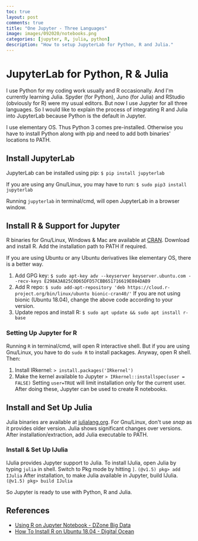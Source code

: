 ```yaml
---
toc: true
layout: post
comments: true
title: "One Jupyter - Three Languages" 
image: images/092020/notebooks.png
categories: [jupyter, R, julia, python]
description: "How to setup JupyterLab for Python, R and Julia."
---
```


# JupyterLab for Python, R & Julia
I use Python for my coding work usually and R occasionally. And I'm currently learning Julia. Spyder (for Python), Juno (for Julia) and RStudio (obviously for R) were my usual editors. But now I use Jupyter for all three languages. So I would like to explain the process of integrating R and Julia into JupyterLab because Python is the default in Jupyter.

I use elementary OS. Thus Python 3 comes pre-installed. Otherwise you have to install Python along with pip and need to add both binaries' locations to PATH.

## Install JupyterLab
JupyterLab can be installed using pip:
`$ pip install jupyterlab`

If you are using any Gnu/Linux, you may have to run:
`$ sudo pip3 install jupyterlab`

Running `jupyterlab` in terminal/cmd, will open JupyterLab in a browser window.


## Install R & Support for Jupyter
R binaries for Gnu/Linux, Windows & Mac are available at [CRAN](https://cloud.r-project.org/index.html). Download and install R. Add the installation path to PATH if required.

If you are using Ubuntu or any Ubuntu derivatives like elementary OS, there is a better way.
1. Add GPG key: 
`$ sudo apt-key adv --keyserver keyserver.ubuntu.com --recv-keys E298A3A825C0D65DFD57CBB651716619E084DAB9`
2. Add R repo:
`$ sudo add-apt-repository 'deb https://cloud.r-project.org/bin/linux/ubuntu bionic-cran40/'`
If you are not using bionic (Ubuntu 18.04), change the above code according to your version.
3. Update repos and install R:
`$ sudo apt update && sudo apt install r-base`

### Setting Up Jupyter for R
Running `R` in terminal/cmd, will open R interactive shell. But if you are using Gnu/Linux, you have to do `sudo R` to install packages. Anyway, open R shell. Then:
1. Install IRkernel:
`> install.packages('IRkernel')`
2. Make the kernel available to Jupyter
`> IRkernel::installspec(user = FALSE)`
Setting `user=TRUE` will limit installation only for the current user.
After doing these, Jupyter can be used to create R notebooks.

## Install and Set Up Julia
Julia binaries are available at [julialang.org](https://julialang.org/downloads/). For Gnu/Linux, don't use *snap* as it provides older version. Julia shows significant changes over versions. After installation/extraction, add Julia executable to PATH. 

### Install & Set Up IJulia
IJulia provides Jupyter support to Julia. To install IJulia, open Julia by typing `julia` in shell. Switch to Pkg mode by hitting `]`.
`(@v1.5) pkg> add IJulia`
After installation, to make Julia available in Jupyter, build IJulia.
`(@v1.5) pkg> build IJulia`

So Jupyter is ready to use with Python, R and Julia.

## References
* [Using R on Jupyter Notebook - DZone Big Data](https://dzone.com/articles/using-r-on-jupyternbspnotebook)
* [How To Install R on Ubuntu 18.04 - Digital Ocean](https://www.digitalocean.com/community/tutorials/how-to-install-r-on-ubuntu-18-04-quickstart)

